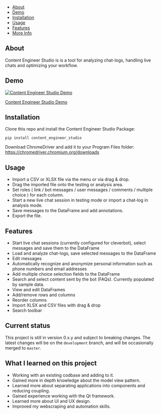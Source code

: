 - [About](#about)
- [Demo](#demo)
- [Installation](#installation)
- [Usage](#usage)
- [Features](#features)
- [More Info](#more-info)

## About

Content Engineer Studio is is a tool for analyzing chat-logs, handling live chats and optimizing your workflow.

## Demo

[![Content Engineer Studio Demo](https://i.imgur.com/p9Ap0UD.jpg)](https://www.youtube.com/watch?v=DKgMpt6OwGM "Content Engineer Studio Demo")

[Content Engineer Studio Demo](https://www.youtube.com/watch?v=DKgMpt6OwGM)

## Installation

Clone this repo and install the Content Engineer Studio Package:

```shell
pip install content_engineer_studio
```

Download ChromeDriver and add it to your Program Files folder:
https://chromedriver.chromium.org/downloads

## Usage

- Import a CSV or XLSX file via the menu or via drag & drop.
- Drag the imported file onto the testing or analysis area.
- Set roles ( link / bot messages / user messages / comments / multiple choice ) for each column.
- Start a new live chat session in testing mode or import a chat-log in analysis mode.
- Save messages to the DataFrame and add annotations.
- Export the file.

## Features

- Start live chat sessions (currently configured for cleverbot), select messages and save them to the DataFrame
- Load and analyze chat-logs, save selected messages to the DataFrame
- Edit messages
- Automatically recognize and anonymize personal information such as phone numbers and email addresses
- Add multiple choice selection fields to the DataFrame
- Search and select content sent by the bot (FAQs). Currently populated by sample data.
- View and edit DataFrames
- Add/remove rows and columns
- Reorder columns
- Import XLSX and CSV files with drag & drop
- Search toolbar

## Current status

This project is still in version 0.x.y and subject to breaking changes. The latest changes will be on the `development` branch, and will be occasionally merged to `master`.

## What I learned on this project

- Working with an existing codbase and adding to it.
- Gained more in depth knowledge about the model view pattern.
- Learned more about separating applications into components and reducing coupling.
- Gained experience working with the Qt framework.
- Learned more about UI and UX design.
- Improved my webscraping and automation skills.